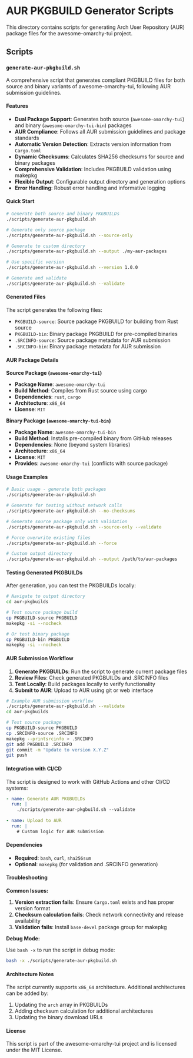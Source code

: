 # AUR PKGBUILD Generator Scripts

This directory contains scripts for generating Arch User Repository (AUR) package files for the awesome-omarchy-tui project.

## Scripts

### `generate-aur-pkgbuild.sh`

A comprehensive script that generates compliant PKGBUILD files for both source and binary variants of awesome-omarchy-tui, following AUR submission guidelines.

#### Features

- **Dual Package Support**: Generates both source (`awesome-omarchy-tui`) and binary (`awesome-omarchy-tui-bin`) packages
- **AUR Compliance**: Follows all AUR submission guidelines and package standards
- **Automatic Version Detection**: Extracts version information from `Cargo.toml`
- **Dynamic Checksums**: Calculates SHA256 checksums for source and binary packages
- **Comprehensive Validation**: Includes PKGBUILD validation using makepkg
- **Flexible Output**: Configurable output directory and generation options
- **Error Handling**: Robust error handling and informative logging

#### Quick Start

```bash
# Generate both source and binary PKGBUILDs
./scripts/generate-aur-pkgbuild.sh

# Generate only source package
./scripts/generate-aur-pkgbuild.sh --source-only

# Generate to custom directory
./scripts/generate-aur-pkgbuild.sh --output ./my-aur-packages

# Use specific version
./scripts/generate-aur-pkgbuild.sh --version 1.0.0

# Generate and validate
./scripts/generate-aur-pkgbuild.sh --validate
```

#### Generated Files

The script generates the following files:

- `PKGBUILD-source`: Source package PKGBUILD for building from Rust source
- `PKGBUILD-bin`: Binary package PKGBUILD for pre-compiled binaries
- `.SRCINFO-source`: Source package metadata for AUR submission
- `.SRCINFO-bin`: Binary package metadata for AUR submission

#### AUR Package Details

**Source Package (`awesome-omarchy-tui`)**
- **Package Name**: `awesome-omarchy-tui`
- **Build Method**: Compiles from Rust source using cargo
- **Dependencies**: `rust`, `cargo`
- **Architecture**: `x86_64`
- **License**: `MIT`

**Binary Package (`awesome-omarchy-tui-bin`)**
- **Package Name**: `awesome-omarchy-tui-bin`
- **Build Method**: Installs pre-compiled binary from GitHub releases
- **Dependencies**: None (beyond system libraries)
- **Architecture**: `x86_64`
- **License**: `MIT`
- **Provides**: `awesome-omarchy-tui` (conflicts with source package)

#### Usage Examples

```bash
# Basic usage - generate both packages
./scripts/generate-aur-pkgbuild.sh

# Generate for testing without network calls
./scripts/generate-aur-pkgbuild.sh --no-checksums

# Generate source package only with validation
./scripts/generate-aur-pkgbuild.sh --source-only --validate

# Force overwrite existing files
./scripts/generate-aur-pkgbuild.sh --force

# Custom output directory
./scripts/generate-aur-pkgbuild.sh --output /path/to/aur-packages
```

#### Testing Generated PKGBUILDs

After generation, you can test the PKGBUILDs locally:

```bash
# Navigate to output directory
cd aur-pkgbuilds

# Test source package build
cp PKGBUILD-source PKGBUILD
makepkg -si --nocheck

# Or test binary package
cp PKGBUILD-bin PKGBUILD
makepkg -si --nocheck
```

#### AUR Submission Workflow

1. **Generate PKGBUILDs**: Run the script to generate current package files
2. **Review Files**: Check generated PKGBUILDs and .SRCINFO files
3. **Test Locally**: Build packages locally to verify functionality
4. **Submit to AUR**: Upload to AUR using git or web interface

```bash
# Example AUR submission workflow
./scripts/generate-aur-pkgbuild.sh --validate
cd aur-pkgbuilds

# Test source package
cp PKGBUILD-source PKGBUILD
cp .SRCINFO-source .SRCINFO
makepkg --printsrcinfo > .SRCINFO
git add PKGBUILD .SRCINFO
git commit -m "Update to version X.Y.Z"
git push
```

#### Integration with CI/CD

The script is designed to work with GitHub Actions and other CI/CD systems:

```yaml
- name: Generate AUR PKGBUILDs
  run: |
    ./scripts/generate-aur-pkgbuild.sh --validate
    
- name: Upload to AUR
  run: |
    # Custom logic for AUR submission
```

#### Dependencies

- **Required**: `bash`, `curl`, `sha256sum`
- **Optional**: `makepkg` (for validation and .SRCINFO generation)

#### Troubleshooting

**Common Issues:**

1. **Version extraction fails**: Ensure `Cargo.toml` exists and has proper version format
2. **Checksum calculation fails**: Check network connectivity and release availability
3. **Validation fails**: Install `base-devel` package group for makepkg

**Debug Mode:**

Use `bash -x` to run the script in debug mode:

```bash
bash -x ./scripts/generate-aur-pkgbuild.sh
```

#### Architecture Notes

The script currently supports `x86_64` architecture. Additional architectures can be added by:

1. Updating the `arch` array in PKGBUILDs
2. Adding checksum calculation for additional architectures
3. Updating the binary download URLs

#### License

This script is part of the awesome-omarchy-tui project and is licensed under the MIT License.